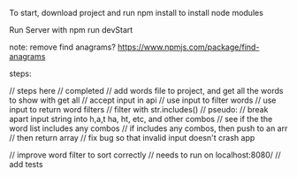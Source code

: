 To start, download project and run npm install to install node modules

Run Server with npm run devStart

note: remove find anagrams? https://www.npmjs.com/package/find-anagrams


steps: 

// steps here
// completed
// add words file to project, and get all the words to show with get all
// accept input in api
// use input to filter words
// use input to return word filters
// filter with str.includes()
// pseudo:
// break apart input string into h,a,t ha, ht, etc, and other combos 
// see if the the word list includes any combos
// if includes any combos, then push to an arr 
// then return array
// fix bug so that invalid input doesn't crash app

// improve word filter to sort correctly
// needs to run on localhost:8080/
// add tests
